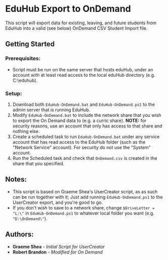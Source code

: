 # EduHub Export to OnDemand 

This script will export data for existing, leaving, and future students from EduHub into a valid (see below) OnDemand CSV Student Import file.

## Getting Started
### Prerequisites:
* Script must be run on the same server that hosts eduHub, under an account with at least read access to the local eduHub directory (e.g. C:\eduhub).

### Setup:
1. Download both `EduHub-OnDemand.bat` and `EduHub-OnDemand.ps1` to the admin server that is running EduHub.
2. Modify `EduHub-OnDemand.bat` to include the network share that you wish to export the On Demand data to (e.g. a curric share). **NOTE:** for security reasons, use an account that only has access to that share and nothing else.
3. Create a scheduled task to run `EduHub-OnDemand.bat` under any service account that has read access to the EduHub folder (such as the "Network Service" account). For security do not use the "System" account.
4. Run the Scheduled task and check that `OnDemand.csv` is created in the share that you specified.

## Notes:
* This script is based on Graeme Shea's UserCreator script, as as such can be run together with it; Just add running `EduHub-OnDemand.ps1` to the UserCreator export, and you're good to go.
* If you don't wish to save to a network share, change `$DriveLetter = "L:\"` in `EduHub-OnDemand.ps1` to whatever local folder you want (e.g. `"D:\OnDemand\"`).

## Authors:

* **Graeme Shea** - *Initial Script for UserCreator*
* **Robert Brandon** - *Modified for On Demand*